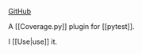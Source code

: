 [GitHub](https://github.com/pytest-dev/pytest-cov)

A [[Coverage.py]] plugin for [[pytest]].

I [[Use|use]] it.
